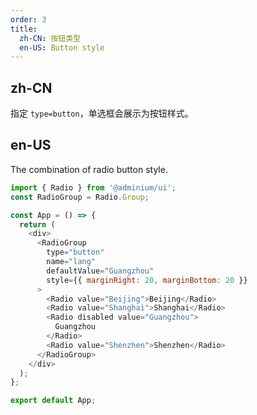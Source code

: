 ```yaml
---
order: 3
title:
  zh-CN: 按钮类型
  en-US: Button style
---
```


## zh-CN

指定 `type=button`，单选框会展示为按钮样式。

## en-US

The combination of radio button style.

```js
import { Radio } from '@adminium/ui';
const RadioGroup = Radio.Group;

const App = () => {
  return (
    <div>
      <RadioGroup
        type="button"
        name="lang"
        defaultValue="Guangzhou"
        style={{ marginRight: 20, marginBottom: 20 }}
      >
        <Radio value="Beijing">Beijing</Radio>
        <Radio value="Shanghai">Shanghai</Radio>
        <Radio disabled value="Guangzhou">
          Guangzhou
        </Radio>
        <Radio value="Shenzhen">Shenzhen</Radio>
      </RadioGroup>
    </div>
  );
};

export default App;
```
